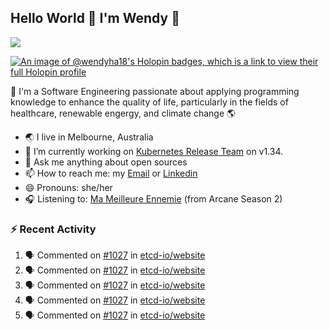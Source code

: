 ## Hello World 👋 I'm Wendy 🧃 
![](https://komarev.com/ghpvc/?username=wendy-ha18)

[![An image of @wendyha18's Holopin badges, which is a link to view their full Holopin profile](https://holopin.me/wendyha18)](https://holopin.io/@wendyha18)

🌱 I'm a Software Engineering passionate about applying programming knowledge to enhance the quality of life, particularly in the fields of healthcare, renewable engergy, and climate change 🌎

- 🌏 I live in Melbourne, Australia
- 🔭 I’m currently working on [Kubernetes Release Team](https://github.com/kubernetes/sig-release/tree/master) on v1.34.
- 💬 Ask me anything about open sources
- 📫 How to reach me: my [Email](mailto:wendyha.sut@gmail.com) or [Linkedin](https://www.linkedin.com/in/wendyha-sut/)
- 😄 Pronouns: she/her
- 🎧 Listening to: [Ma Meilleure Ennemie](https://www.youtube.com/watch?v=1F3OGIFnW1k) (from Arcane Season 2)

### :zap: Recent Activity

<!--START_SECTION:activity-->
1. 🗣 Commented on [#1027](https://github.com/etcd-io/website/pull/1027#issuecomment-2974008782) in [etcd-io/website](https://github.com/etcd-io/website)
2. 🗣 Commented on [#1027](https://github.com/etcd-io/website/pull/1027#issuecomment-2974001329) in [etcd-io/website](https://github.com/etcd-io/website)
3. 🗣 Commented on [#1027](https://github.com/etcd-io/website/pull/1027#issuecomment-2973990483) in [etcd-io/website](https://github.com/etcd-io/website)
4. 🗣 Commented on [#1027](https://github.com/etcd-io/website/pull/1027#issuecomment-2973984738) in [etcd-io/website](https://github.com/etcd-io/website)
5. 🗣 Commented on [#1027](https://github.com/etcd-io/website/pull/1027#issuecomment-2973883112) in [etcd-io/website](https://github.com/etcd-io/website)
<!--END_SECTION:activity-->

